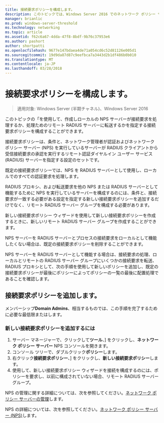 ```yaml
---
title: 接続要求ポリシーを構成します。
description: このトピックでは、Windows Server 2016 でのネットワーク ポリシー サーバーの接続要求ポリシーを構成する方法について説明します。
manager: brianlic
ms.prod: windows-server-threshold
ms.technology: networking
ms.topic: article
ms.assetid: f62c6a67-4dda-47f8-8bdf-9b76c37953e6
ms.author: pashort
author: shortpatti
ms.openlocfilehash: 9677e147bdaea4de71a054cd6c52d81126e005d1
ms.sourcegitcommit: 19d9da87d87c9eefbca7a3443d2b1df486b0b010
ms.translationtype: MT
ms.contentlocale: ja-JP
ms.lasthandoff: 03/28/2018
---
```

# <a name="configure-connection-request-policies"></a>接続要求ポリシーを構成します。

>適用対象: Windows Server (半期チャネル)、Windows Server 2016

このトピックの「を使用して、作成しローカルの NPS サーバーが接続要求を処理するか、処理ためのリモート RADIUS サーバーに転送するかを指定する接続要求ポリシーを構成することができます。

接続要求ポリシーは、条件と、ネットワーク管理者が認証およびネットワーク ポリシー サーバー \(NPS\) を実行しているサーバーが RADIUS クライアントから受信接続要求の承認を実行するリモート認証ダイヤルイン ユーザー サービス (RADIUS) サーバーを指定する設定のセットです。

既定の接続要求ポリシーでは、NPS を RADIUS サーバーとして使用し、ローカルでのすべての認証要求を処理します。

RADIUS プロキシ、および転送要求を他の NPS または RADIUS サーバーとして機能するために NPS を実行しているサーバーを構成するのには、条件と、接続要求が一致する必要がある設定を指定する新しい接続要求ポリシーを追加するだけでなく、リモート RADIUS サーバー グループを構成する必要があります。

新しい接続要求ポリシー ウィザードを使用して新しい接続要求ポリシーを作成するときに、新しいリモート RADIUS サーバー グループを作成することができます。

NPS サーバーを RADIUS サーバーとプロセスの接続要求をローカルとして機能したくない場合は、既定の接続要求ポリシーを削除することができます。

NPS サーバーを RADIUS サーバーとして機能する場合は、接続要求の処理、ローカルとリモートの RADIUS サーバー グループにいくつかの接続要求を転送、RADIUS プロキシとして、次の手順を使用して新しいポリシーを追加し、既定の接続要求ポリシーが最後にポリシーによってポリシーの一覧の最後に配置処理であることを確認します。

## <a name="add-a-connection-request-policy"></a>接続要求ポリシーを追加します。

メンバーシップ**Domain Admins**、相当するものでは、この手順を完了するために必要な最低限またはします。

### <a name="to-add-a-new-connection-request-policy"></a>新しい接続要求ポリシーを追加するには 

1. サーバー マネージャーで、クリックして**ツール**、] をクリックし、**ネットワーク ポリシー サーバー** NPS コンソールを開きます。 
2. コンソール ツリーで、ダブルクリック**ポリシー**します。
3. 右クリック**接続要求ポリシー**、] をクリックし、**新しい接続要求ポリシー**します。
4. 使用して、新しい接続要求ポリシー ウィザードを接続を構成するのには、ポリシーを要求し、以前に構成されていない場合、リモート RADIUS サーバー グループ。


NPS の管理に関する詳細については、次を参照してください。[ネットワーク ポリシー サーバーの管理](nps-manage-top.md)します。

NPS の詳細については、次を参照してください。[ネットワーク ポリシー サーバー (NPS)](nps-top.md)します。


